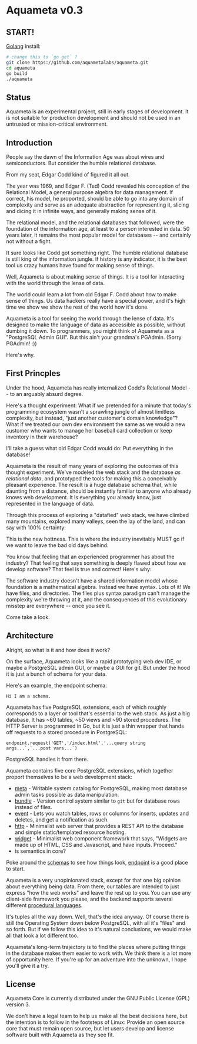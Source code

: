 Aquameta v0.3
=============


START!
------

[Golang](https://golang.org/) install:

```bash
# change this to `go get` ?
git clone https://github.com/aquametalabs/aquameta.git
cd aquameta
go build
./aquameta
```
<!--
{ [Download](http://aquameta.com/download) | [Demo](http://aquameta.com/demo) | [Documentation](http://aquameta.org/docs) }
-----------------------------------------------
-->

Status
------

Aquameta is an experimental project, still in early stages of development.  It is not suitable for production development and should not be used in an untrusted or mission-critical environment.

Introduction
------------

People say the dawn of the Information Age was about wires and semiconductors.  But consider the humble relational database.

From my seat, Edgar Codd kind of figured it all out.

The year was 1969, and Edgar F. (Ted) Codd revealed his conception of the Relational Model, a general purpose algebra for data management.  If correct, his model, he proported, should be able to go into any domain of complexity and serve as an adequate abstraction for representing it, slicing and dicing it in infinite ways, and generally making sense of it.

The relational model, and the relational databases that followed, were the foundation of the information age, at least to a person interested in data.  50 years later, it remains the most popular model for databases -- and certainly not without a fight.

It sure looks like Codd got something right.  The humble relational database is still king of the information jungle.  If history is any indicator, it is the best tool us crazy humans have found for making sense of things.

Well, Aquameta is about making sense of things.  It is a tool for interacting with the world through the lense of data.

The world could learn a lot from old Edgar F. Codd about how to make sense of things.  Us data hackers really have a special power, and it's high time we show we show the rest of the world how it's done.

Aquameta is a tool for seeing the world through the lense of data.  It's designed to make the language of data as accessible as possible, without dumbing it down.  To programmers, you might think of Aquameta as a "PostgreSQL Admin GUI".  But this ain't your grandma's PGAdmin.  (Sorry PGAdmin! :))

Here's why.


First Princples
---------------

Under the hood, Aquameta has really internalized Codd's Relational Model -- to an arguably absurd degree.

Here's a thought experiment:  What if we pretended for a minute that today's programming ecosystem wasn't a sprawling jungle of almost limitless complexity, but instead, "just another customer's domain knowledge"?  What if we treated our own dev environment the same as we would a new customer who wants to manage her baseball card collection or keep inventory in their warehouse?  

I'll take a guess what old Edgar Codd would do:  Put everything in the database!

Aquameta is the result of many years of exploring the outcomes of this thought experiment.  We've modeled the web stack and the database *as relational data*, and prototyped the tools for making this a conceivably pleasant experience.  The result is a huge database schema that, while daunting from a distance, should be instantly familiar to anyone who already knows web development.  It is everything you already know, just represented in the language of data.

Through this process of exploring a "datafied" web stack, we have climbed many mountains, explored many valleys, seen the lay of the land, and can say with 100% certainty:

This is the new hottness.  This is where the industry inevitably MUST go if we want to leave the bad old days behind.

You know that feeling that an experienced programmer has about the industry?  That feeling that says something is deeply flawed about how we develop software?  That feel is true and correct!  Here's why:

The software industry doesn't have a shared information model whose foundation is a mathematical algebra. Instead we have syntax.  Lots of it!  We have files, and directories.  The files plus syntax paradigm can't manage the complexity we're throwing at it, and the consequences of this evolutionary misstep are everywhere -- once you see it.

Come take a look.


Architecture
------------

Alright, so what is it and how does it work?

On the surface, Aquameta looks like a rapid prototyping web dev IDE, or maybe a PostgreSQL admin GUI, or maybe a GUI for git.  But under the hood it is just a bunch of schema for your data.

Here's an example, the endpoint schema:

`Hi I am a schema.`

Aquameta has five PostgreSQL extensions, each of which roughly corresponds to a layer or tool that's essential to the web stack.  As just a big database, It has ~60 tables, ~50 views and ~90 stored procedures.  The HTTP Server is programmed in Go, but it is just a thin wrapper that hands off requests to a stored procedure in PostgreSQL:


```
endpoint.request('GET','/index.html','...query string args...`,`...post vars...`)
```
PostgreSQL handles it from there.


Aquameta contains five core PostgreSQL extensions, which together proport themselves to be a web development stack:

- [meta](extensions/meta) - Writable system catalog for PostgreSQL, making most database admin tasks possible as data manipulation.
- [bundle](extensions/bundle) - Version control system similar to `git` but for database rows instead of files.
- [event](extensions/event) - Lets you watch tables, rows or columns for inserts, updates and deletes, and get a notification as such.
- [http](extensions/endpoint) - Minimalist web server that provides a REST API to the database and simple static/templated resource hosting.
- [widget](extensions/widget) - Minimalist web component framework that says, "Widgets are made up of HTML, CSS and Javascript, and have inputs.  Proceed."
- is semantics in core?

Poke around the [schemas]() to see how things look, [endpoint]() is a good place to start.

Aquameta is a very unopinionated stack, except for that one big opinion about everything being data.  From there, our tables are intended to just express "how the web works" and leave the rest up to you.  You can use any client-side framework you please, and the backend supports several different [procedural languages]().

It's tuples all the way down.  Well, that's the idea anyway.  Of course there is still the Operating System down below PostgreSQL, with all it's "files" and so forth.  But if we follow this idea to it's natural conclusions, we would make all that look a lot different too.

Aquameta's long-term trajectory is to find the places where putting things in the database makes them easier to work with.  We think there is a lot more of opportunity here.  If you're up for an adventure into the unknown, I hope you'll give it a try.


License
-------

Aquameta Core is currently distributed under the GNU Public License (GPL) version 3.

We don't have a legal team to help us make all the best decisions here, but the intention is to follow in the footsteps of Linux:  Provide an open source core that must remain open source, but let users develop and license software built with Aquameta as they see fit.

